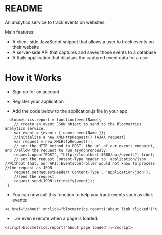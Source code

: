 # README
 An analytics service to track events on websites.  

 Main features:
 * A client-side JavaScript snippet that allows a user to track events on their website
 * A server-side API that captures and saves those events to a database
 * A Rails application that displays the captured event data for a user

# How it Works

* Sign up for an account

* Register your application

* Add the code below to the application.js file in your app

```var blocmetrics = {};
  blocmetrics.report = function(eventName){
    // create an event JSON object to send to the Blocmetrics analytics service.
    var event = {event: { name: eventName }};
    //initialize a new XMLHttpRequest() (AJAX request)
    var request = new XMLHttpRequest();
    // set the HTTP method to POST, the url of our events endpoint, and //allow the request to run asynchronously.
    request.open("POST", "http://localhost:3000/api/events", true);
    // set the request Content-Type header to 'application/json' //Without that, our API::EventsController would not know to process //the request as JSON
    request.setRequestHeader('Content-Type', 'application/json');
    //send the request
    request.send(JSON.stringify(event));
 }
 ```


* You can now call this function to help you track events such as click events:
```
<a href="/about" onclick="blocmetrics.report('about link clicked')">
```

* ...or even execute when a page is loaded:
```
<script>blocmetrics.report('about page loaded');</script>
```
